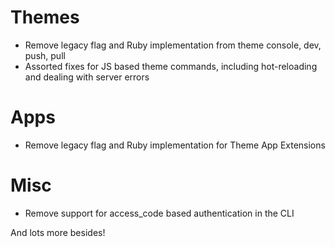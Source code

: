 # Themes
- Remove legacy flag and Ruby implementation from theme console, dev, push, pull
- Assorted fixes for JS based theme commands, including hot-reloading and dealing with server errors

# Apps
- Remove legacy flag and Ruby implementation for Theme App Extensions

# Misc
- Remove support for access_code based authentication in the CLI

And lots more besides!

